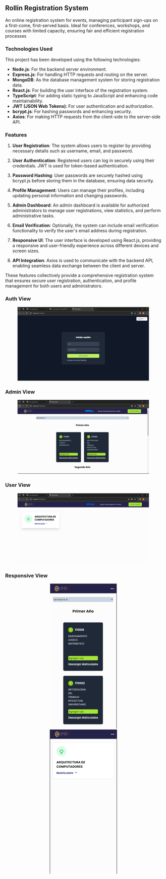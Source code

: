 ## Rollin Registration System

An online registration system for events, managing participant sign-ups on a first-come, first-served basis. Ideal for conferences, workshops, and courses with limited capacity, ensuring fair and efficient registration processes

### Technologies Used
This project has been developed using the following technologies:

- **Node.js**: For the backend server environment.
- **Express.js**: For handling HTTP requests and routing on the server.
- **MongoDB**: As the database management system for storing registration data.
- **React.js**: For building the user interface of the registration system.
- **TypeScript**: For adding static typing to JavaScript and enhancing code maintainability.
- **JWT (JSON Web Tokens)**: For user authentication and authorization.
- **bcrypt.js**: For hashing passwords and enhancing security.
- **Axios**: For making HTTP requests from the client-side to the server-side API.

### Features

1. **User Registration**: The system allows users to register by providing necessary details such as username, email, and password.
   
2. **User Authentication**: Registered users can log in securely using their credentials. JWT is used for token-based authentication.

3. **Password Hashing**: User passwords are securely hashed using bcrypt.js before storing them in the database, ensuring data security.

4. **Profile Management**: Users can manage their profiles, including updating personal information and changing passwords.

5. **Admin Dashboard**: An admin dashboard is available for authorized administrators to manage user registrations, view statistics, and perform administrative tasks.

6. **Email Verification**: Optionally, the system can include email verification functionality to verify the user's email address during registration.

7. **Responsive UI**: The user interface is developed using React.js, providing a responsive and user-friendly experience across different devices and screen sizes.

8. **API Integration**: Axios is used to communicate with the backend API, enabling seamless data exchange between the client and server.

These features collectively provide a comprehensive registration system that ensures secure user registration, authentication, and profile management for both users and administrators.

### Auth View

<div style="text-align:center; padding: 0 40px;">
  <img src="./.screenshots/authsection.png" alt="Auth View" />
</div>

### Admin View

<div style="text-align:center; padding: 0 40px;">
  <img src="./.screenshots/adminsection.png" alt="Admin View" />
</div>

### User View

<div style="text-align:center; padding: 0 40px;">
  <img src="./.screenshots/usersection.png" alt="User View" />
</div>

### Responsive View

<div style="text-align:center; padding: 0 40px;">
  <img src="./.screenshots/mobile1.png" alt="Mobile View" />
  <img src="./.screenshots/mobile2.png" alt="Mobile View" />
</div>